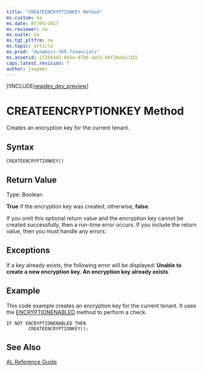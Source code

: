 ```yaml
---
title: "CREATEENCRYPTIONKEY Method"
ms.custom: na
ms.date: 07/04/2017
ms.reviewer: na
ms.suite: na
ms.tgt_pltfrm: na
ms.topic: article
ms.prod: "dynamics-365-financials"
ms.assetid: 27269343-8b5a-47b8-aa55-bbf2beb1c355
caps.latest.revision: 7
author: jswymer
---
```


[!INCLUDE[newdev_dev_preview](../includes/newdev_dev_preview.md)]

# CREATEENCRYPTIONKEY Method
Creates an encryption key for the current tenant.  

## Syntax  

```  
CREATEENCRYPTIONKEY()  
```  

## Return Value  
 Type: Boolean  

 **True** if the encryption key was created; otherwise, **false**.  

 If you omit this optional return value and the encryption key cannot be created successfully, then a run-time error occurs. If you include the return value, then you must handle any errors.  

## Exceptions  
 If a key already exists, the following error will be displayed: **Unable to create a new encryption key. An encryption key already exists**.  

## Example  
 This code example creates an encryption key for the current tenant. It uses the [ENCRYPTIONENABLED](devenv-encryptionenabled-method.md) method to perform a check.  

```  
IF NOT ENCRYPTIONENABLED THEN  
        CREATEENCRYPTIONKEY();  
```  

## See Also  
    
 [AL Reference Guide](../devenv-al-reference-guide.md)
